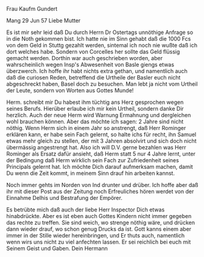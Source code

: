 Frau Kaufm Gundert

 Mang 29 Jun 57
Liebe Mutter

Es ist mir sehr leid daß Du durch Herrn Dr Ostertags unnöthige Anfrage so in die Noth gekommen bist. Ich hatte nie im Sinn gehabt daß die 1000 Fcs von dem Geld in Stuttg gezahlt werden, sintemal ich noch nie wußte daß ich dort welches habe. Sondern von Corcelles her sollte das Geld flüssig gemacht werden. Dorthin war auch geschrieben worden, aber wahrscheinlich wegen Insp's Abwesenheit von Basle giengs etwas überzwerch. Ich hoffe ihr habt nichts extra gethan, und namentlich auch daß die curiosen Reden, betreffend die Urtheile der Basler euch nicht abgeschreckt haben, Basel doch zu besuchen. Man lebt ja nicht vom Urtheil der Leute, sondern von Worten aus Gottes Munde!

Herm. schreibt mir Du habest ihm tüchtig ans Herz gesprochen wegen seines Berufs. Hierüber erlaube ich mir kein Urtheil, sondern danke Dir herzlich. Auch der neue Herm wird Warnung Ermahnung und dergleichen wohl brauchen können. Aber das möchte ich sagen: 2 Jahre sind nicht nöthig. Wenn Herm sich in einem Jahr so anstrengt, daß Herr Rominger erklären kann, er habe sein Fach gelernt, so halte ichs für recht, ihn Samuel etwas mehr gleich zu stellen, der mit 3 Jahren absolvirt und sich doch nicht übermässig angestrengt hat. Also ich will D.V. gerne bezahlen was Herr Rominger als Ersatz dafür ansieht, daß Herm statt 5 nur 4 Jahre lernt, unter der Bedingung daß Herm wirklich sein Fach zur Zufriedenheit seines Principals gelernt hat. Ich möchte Dich darauf aufmerksam machen, damit Du wenn die Zeit kommt, in meinem Sinn drauf hin arbeiten kannst.

Noch immer gehts im Norden von Ind drunter und drüber. Ich hoffe aber daß ihr mit dieser Post aus der Zeitung noch Erfreuliches hören werdet von der Einnahme Delhis und Bestrafung der Empörer.

Es betrübte mich daß auch der liebe Herr Inspector Dich etwas hinabdrückte. Aber es ist eben auch Gottes Kindern nicht immer gegeben das rechte zu treffen. Sie sind weich, wo strenge nöthig wäre, und drücken dann wieder drauf, wo schon genug Drucks da ist. Gott kanns einem aber immer in der Stille wieder hereinbringen, und Er thuts auch, namentlich wenn wirs uns nicht zu viel anfechten lassen. Er sei reichlich bei euch mit Seinem Geist und Gaben.
 Dein Hermann

